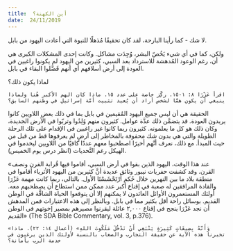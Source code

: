 ```yaml
---
title:  أين الكهنة؟
date:  24/11/2019
---
```


لا شك - كما رأينا البارحة، لقد كان تحقيقًا مُذهلًا للنبوة التي أعادت اليهود من بابل.

ولكن، كما في أي شيء يَخُصّ البشر، وُجِدَت مشاكل. وكانت إحدى المشكلات الكبرى هي أن، رغم الوعود المُدهشة للاسترداد بعد السبي، كثيرين من اليهود لم يكونوا راغبين في العودة إلى أرض أسلافهم أي أنهم فَضَّلوا البقاء في بابل.

لماذا يكون ذلك؟

`اقرأ عَزْرَا ٨: ١-١٥. ركِّز خاصة على عدد ١٥. ماذا كان الهم الأكبر هُنا ولماذا ينبغي أن يكون همًّا لشخص أراد أن يُعيد تثبيت أمَّة إسرائيل في وطنهم السابق؟`

الحقيقة هي أن ليس جميع اليهود المُقيمين في بابل بما في ذلك بعض اللاويين كانوا يريدون العودة. قد يتضمَّن ذلك عدَّة عوامل. كثيرون منهم وُلِدُوا وتربّوا في الأرض الجديدة، وكان ذلك هو كل ما يعلمونه. كثيرون ربما كانوا غير راغبين في الإقدام على تلك الرحلة الطويلة والتي هي بدون شك محفوفة بالمخاطر إلى أرضٍ لم يعرفوها قط من قبل من حيث المبدأ. مع ذلك، نعرف أنَّهم أخيرًا اصطحبوا معهم عددًا كافيًا من اللاويين ليخدموا في الهيكل رغم التَّحديات (انظر درس يوم الخميس).

«عند هذا الوقت، اليهود الذين بقوا في أرض السبي، أقاموا فيها قُرابة القرن ونصف القرن. وقد كشفت حفريات نيبور وثائق عديدة أنَّ كثيرين من اليهود الأثرياء أقاموا في منطقة بلاد ما بين النهرين خلال حُكم أَرْتَحْشَسْتَا الأول. بالتالي، ربما كانت مهمة عَزْرَا والقادة المرافقين له صعبة في إقناع أكبر عدد ممكن ممن استطاع أن يصطحبهم معه. أولئك المستعمرون الأوائل العائدون لا يمكنهم إلا أن يتوقعوا الحياة الشاقَّة في الوطن القديم. بوسائل راحة أقل بكثير مما في بابل. وبالنظر إلى هذه الاعتبارات فمن المدهش أن نجد عَزْرَا ينجح في إقناع ٢,٠٠٠ عائلة ليقرنوا مصيرهم بمصير إخوتهم في الوطن القديم» (The SDA Bible Commentary, vol. 3, p.376).

`«وَأَنَّهُ بِضِيقَاتٍ كَثِيرَةٍ يَنْبَغِي أَنْ نَدْخُلَ مَلَكُوتَ اللهِ» (أعمال ١٤: ٢٢). ماذا تخبرنا هذه الآية عن حقيقة التجارب والصعاب بالنسبة لأولئك الذين يرغبون في خدمة الرب بأمانة؟`